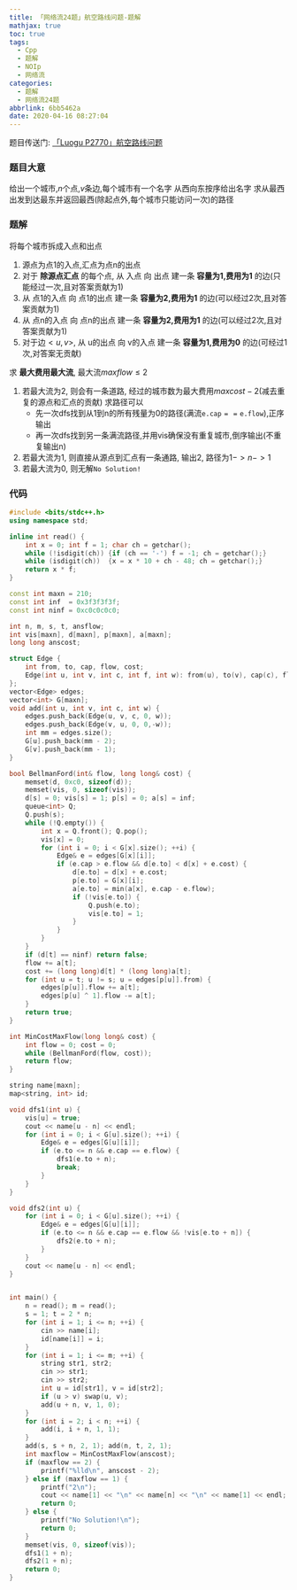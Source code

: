 ```yaml
---
title: 「网络流24题」航空路线问题-题解
mathjax: true
toc: true
tags:
  - Cpp
  - 题解
  - NOIp
  - 网络流
categories:
  - 题解
  - 网络流24题
abbrlink: 6bb5462a
date: 2020-04-16 08:27:04
---
```


题目传送门: [「Luogu P2770」航空路线问题](https://www.luogu.com.cn/problem/P2770)

<!--more-->

### 题目大意
给出一个城市,$n$个点,$v$条边,每个城市有一个名字
从西向东按序给出名字
求从最西出发到达最东并返回最西(除起点外,每个城市只能访问一次)的路径


### 题解
将每个城市拆成入点和出点
1. 源点为点1的入点,汇点为点n的出点
2. 对于 __除源点汇点__ 的每个点, 从 入点 向 出点 建一条 __容量为1,费用为1__ 的边(只能经过一次,且对答案贡献为1)
3. 从 点1的入点 向 点1的出点 建一条 __容量为2,费用为1__ 的边(可以经过2次,且对答案贡献为1)
4. 从 点n的入点 向 点n的出点 建一条 __容量为2,费用为1__ 的边(可以经过2次,且对答案贡献为1)
5. 对于边$<u, v>$, 从 u的出点 向 v的入点 建一条 __容量为1,费用为0__ 的边(可经过1次,对答案无贡献)

求 __最大费用最大流__, 最大流$maxflow\leq 2$

1. 若最大流为$2$, 则会有一条道路, 经过的城市数为最大费用$maxcost-2$(减去重复的源点和汇点的贡献)
求路径可以
    - 先一次dfs找到从1到n的所有残量为0的路径(满流$\mathtt{e.cap == e.flow}$),正序输出
    - 再一次dfs找到另一条满流路径,并用vis确保没有重复城市,倒序输出(不重复输出n)
2. 若最大流为$1$, 则直接从源点到汇点有一条通路, 输出$2$, 路径为$1->n->1$
3. 若最大流为$0$, 则无解$\texttt{No Solution!}$


### 代码
```cpp
#include <bits/stdc++.h>
using namespace std;

inline int read() {
    int x = 0; int f = 1; char ch = getchar();
    while (!isdigit(ch)) {if (ch == '-') f = -1; ch = getchar();}
    while (isdigit(ch))  {x = x * 10 + ch - 48; ch = getchar();}
    return x * f;
}

const int maxn = 210;
const int inf  = 0x3f3f3f3f;
const int ninf = 0xc0c0c0c0;

int n, m, s, t, ansflow;
int vis[maxn], d[maxn], p[maxn], a[maxn];
long long anscost;

struct Edge {
	int from, to, cap, flow, cost;
	Edge(int u, int v, int c, int f, int w): from(u), to(v), cap(c), flow(f), cost(w){}
};
vector<Edge> edges;
vector<int> G[maxn];
void add(int u, int v, int c, int w) {
	edges.push_back(Edge(u, v, c, 0, w));
	edges.push_back(Edge(v, u, 0, 0,-w));
	int mm = edges.size();
	G[u].push_back(mm - 2);
	G[v].push_back(mm - 1);
}

bool BellmanFord(int& flow, long long& cost) {
    memset(d, 0xc0, sizeof(d));
	memset(vis, 0, sizeof(vis));
	d[s] = 0; vis[s] = 1; p[s] = 0; a[s] = inf;
	queue<int> Q;
	Q.push(s);
	while (!Q.empty()) {
		int x = Q.front(); Q.pop();
		vis[x] = 0;
		for (int i = 0; i < G[x].size(); ++i) {
			Edge& e = edges[G[x][i]];
			if (e.cap > e.flow && d[e.to] < d[x] + e.cost) {
				d[e.to] = d[x] + e.cost;
				p[e.to] = G[x][i];
				a[e.to] = min(a[x], e.cap - e.flow);
				if (!vis[e.to]) {
					Q.push(e.to);
					vis[e.to] = 1;
				}
			}
		}
	}
	if (d[t] == ninf) return false;
	flow += a[t];
	cost += (long long)d[t] * (long long)a[t];
	for (int u = t; u != s; u = edges[p[u]].from) {
		edges[p[u]].flow += a[t];
		edges[p[u] ^ 1].flow -= a[t];
	}
	return true;
}

int MinCostMaxFlow(long long& cost) {
	int flow = 0; cost = 0;
	while (BellmanFord(flow, cost));
	return flow;
}

string name[maxn];
map<string, int> id;

void dfs1(int u) {
    vis[u] = true;
    cout << name[u - n] << endl;
    for (int i = 0; i < G[u].size(); ++i) {
        Edge& e = edges[G[u][i]];
        if (e.to <= n && e.cap == e.flow) {
            dfs1(e.to + n);
            break;
        }
    }
}

void dfs2(int u) {
    for (int i = 0; i < G[u].size(); ++i) {
        Edge& e = edges[G[u][i]];
        if (e.to <= n && e.cap == e.flow && !vis[e.to + n]) {
            dfs2(e.to + n);
        }
    }
    cout << name[u - n] << endl;
}


int main() {
    n = read(); m = read();
    s = 1; t = 2 * n;
    for (int i = 1; i <= n; ++i) {
        cin >> name[i];
        id[name[i]] = i;
    }
    for (int i = 1; i <= m; ++i) {
        string str1, str2;
        cin >> str1;
        cin >> str2;
        int u = id[str1], v = id[str2];
        if (u > v) swap(u, v);
        add(u + n, v, 1, 0);
    }
    for (int i = 2; i < n; ++i) {
        add(i, i + n, 1, 1);
    }
    add(s, s + n, 2, 1); add(n, t, 2, 1);
    int maxflow = MinCostMaxFlow(anscost);
    if (maxflow == 2) {
        printf("%lld\n", anscost - 2);
    } else if (maxflow == 1) {
        printf("2\n");
        cout << name[1] << "\n" << name[n] << "\n" << name[1] << endl;
        return 0;
    } else {
        printf("No Solution!\n");
        return 0;
    }
    memset(vis, 0, sizeof(vis));
    dfs1(1 + n);
    dfs2(1 + n);
    return 0;
}
```